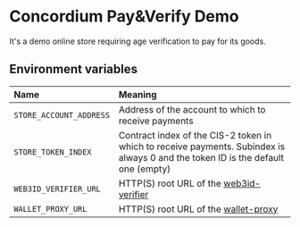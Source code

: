 # Concordium Pay&Verify Demo

It's a demo online store requiring age verification to pay for its goods.

## Environment variables

| Name                    | Meaning                                                                                                                          |                                                                          
|:------------------------|:---------------------------------------------------------------------------------------------------------------------------------|
| `STORE_ACCOUNT_ADDRESS` | Address of the account to which to receive payments                                                                              |
| `STORE_TOKEN_INDEX`     | Contract index of the CIS-2 token in which to receive payments. Subindex is always 0 and the token ID is the default one (empty) |
| `WEB3ID_VERIFIER_URL`   | HTTP(S) root URL of the [web3id-verifier](https://github.com/Concordium/concordium-web3id/tree/main/services/web3id-verifier)    |
| `WALLET_PROXY_URL`      | HTTP(S) root URL of the [wallet-proxy](https://github.com/Concordium/concordium-wallet-proxy)                                    |
